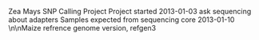 Zea Mays SNP Calling Project
Project started 2013-01-03
ask sequencing about adapters
Samples expected from sequencing core 2013-01-10
\n\nMaize refrence genome version, refgen3
